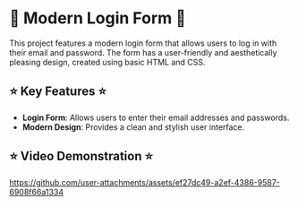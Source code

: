 # 🌸 Modern Login Form 🌸

This project features a modern login form that allows users to log in with their email and password. The form has a user-friendly and aesthetically pleasing design, created using basic HTML and CSS.

## ⭐ Key Features ⭐

- **Login Form**: Allows users to enter their email addresses and passwords.
- **Modern Design**: Provides a clean and stylish user interface.

## ⭐ Video Demonstration ⭐

https://github.com/user-attachments/assets/ef27dc49-a2ef-4386-9587-6908f66a1334








